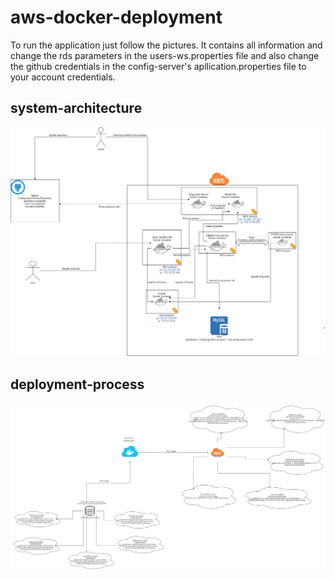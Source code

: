 # aws-docker-deployment

To run the application just follow the pictures. It contains all information and change the rds parameters in the users-ws.properties file and also change the github credentials in the config-server's apllication.properties file to your account credentials.
<h2>system-architecture</h2>
<img src="application-architecture.png"/>
<h2>deployment-process</h2>
<img src="deployment-process.png"/>

